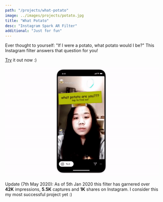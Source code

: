 ```yaml
---
path: "/projects/what-potato"
image: ../images/projects/potato.jpg
title: "What Potato"
desc: "Instagram Spark AR Filter"
additional: "Just for fun"
---
```


Ever thought to yourself: "If I were a potato, what potato would I be?" This Instagram filter answers that question for you! 

[Try](https://instagram.com/a/r/?effect_id=549319519246619) it out now :)

![potato demo](../images/projects/potato.gif)

Update (7th May 2020): As of 5th Jan 2020 this filter has garnered over **42K** impressions, **5.5K** captures and **1K** shares on Instagram. I consider this my most successful project yet :)